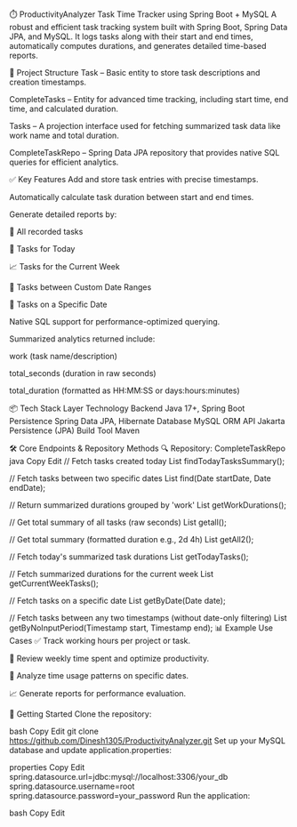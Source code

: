 ⏱️ ProductivityAnalyzer
Task Time Tracker using Spring Boot + MySQL
A robust and efficient task tracking system built with Spring Boot, Spring Data JPA, and MySQL. It logs tasks along with their start and end times, automatically computes durations, and generates detailed time-based reports.

📁 Project Structure
Task – Basic entity to store task descriptions and creation timestamps.

CompleteTasks – Entity for advanced time tracking, including start time, end time, and calculated duration.

Tasks – A projection interface used for fetching summarized task data like work name and total duration.

CompleteTaskRepo – Spring Data JPA repository that provides native SQL queries for efficient analytics.

✅ Key Features
Add and store task entries with precise timestamps.

Automatically calculate task duration between start and end times.

Generate detailed reports by:

📌 All recorded tasks

📅 Tasks for Today

📈 Tasks for the Current Week

📆 Tasks between Custom Date Ranges

📍 Tasks on a Specific Date

Native SQL support for performance-optimized querying.

Summarized analytics returned include:

work (task name/description)

total_seconds (duration in raw seconds)

total_duration (formatted as HH:MM:SS or days:hours:minutes)

📦 Tech Stack
Layer	Technology
Backend	Java 17+, Spring Boot
Persistence	Spring Data JPA, Hibernate
Database	MySQL
ORM API	Jakarta Persistence (JPA)
Build Tool	Maven

🛠️ Core Endpoints & Repository Methods
🔍 Repository: CompleteTaskRepo
java
Copy
Edit
// Fetch tasks created today
List<CompleteTasks> findTodayTasksSummary();

// Fetch tasks between two specific dates
List<CompleteTasks> find(Date startDate, Date endDate);

// Return summarized durations grouped by 'work'
List<Tasks> getWorkDurations();

// Get total summary of all tasks (raw seconds)
List<Tasks> getall();

// Get total summary (formatted duration e.g., 2d 4h)
List<Tasks> getAll2();

// Fetch today's summarized task durations
List<Tasks> getTodayTasks();

// Fetch summarized durations for the current week
List<Tasks> getCurrentWeekTasks();

// Fetch tasks on a specific date
List<Tasks> getByDate(Date date);

// Fetch tasks between any two timestamps (without date-only filtering)
List<Tasks> getByNoInputPeriod(Timestamp start, Timestamp end);
📊 Example Use Cases
✅ Track working hours per project or task.

🔁 Review weekly time spent and optimize productivity.

📆 Analyze time usage patterns on specific dates.

📈 Generate reports for performance evaluation.

🚀 Getting Started
Clone the repository:

bash
Copy
Edit
git clone https://github.com/Dinesh1305/ProductivityAnalyzer.git
Set up your MySQL database and update application.properties:

properties
Copy
Edit
spring.datasource.url=jdbc:mysql://localhost:3306/your_db
spring.datasource.username=root
spring.datasource.password=your_password
Run the application:

bash
Copy
Edit
